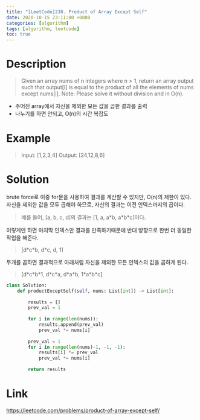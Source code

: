 ```yaml
---
title: "[LeetCode]238. Product of Array Except Self"
date: 2020-10-15 23:11:00 +0800
categories: [algorithm]
tags: [algorithm, leetcode]
toc: true
---
```


# Description
>Given an array nums of n integers where n > 1,  return an array output such that output[i] is equal to the product of all the elements of nums except nums[i].
>Note: Please solve it without division and in O(n).

* 주어진 array에서 자신을 제외한 모든 값을 곱한 결과를 출력
* 나누기를 하면 안되고, O(n)의 시간 복잡도

   
# Example
>Input:  [1,2,3,4]
>Output: [24,12,8,6]


# Solution
brute force로 이중 for문을 사용하여 결과를 계산할 수 있지만, O(n)의 제한이 있다.  
자신을 제외한 값을 모두 곱해야 하므로, 자신의 결과는 이전 인덱스까지의 곱이다.  
>예를 들어, [a, b, c, d]의 결과는 [1, a, a\*b, a\*b\*c]이다.

이렇게만 하면 마지막 인덱스만 결과를 만족하기때문에 반대 방향으로 한번 더 동일한 작업을 해준다. 
>[d\*c\*b, d\*c, d, 1]

두개를 곱하면 결과적으로 아래처럼 자신을 제외한 모든 인덱스의 값을 곱하게 된다.
>[d\*c\*b\*1, d\*c\*a, d\*a\*b, 1\*a\*b\*c] 


```python
class Solution:
    def productExceptSelf(self, nums: List[int]) -> List[int]:
        
        results = []
        prev_val = 1
        
        for i in range(len(nums)):
            results.append(prev_val)
            prev_val *= nums[i]
            
        prev_val = 1
        for i in range(len(nums)-1, -1, -1):
            results[i] *= prev_val
            prev_val *= nums[i]
            
        return results
```

# Link
<https://leetcode.com/problems/product-of-array-except-self/>
